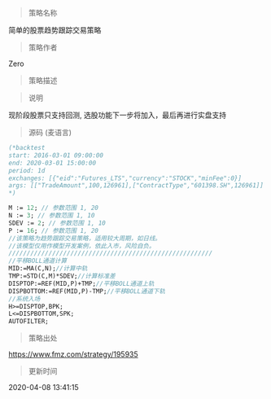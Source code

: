 
> 策略名称

简单的股票趋势跟踪交易策略

> 策略作者

Zero

> 策略描述

> 说明


现阶段股票只支持回测, 选股功能下一步将加入，最后再进行实盘支持



> 源码 (麦语言)

``` pascal
(*backtest
start: 2016-03-01 09:00:00
end: 2020-03-01 15:00:00
period: 1d
exchanges: [{"eid":"Futures_LTS","currency":"STOCK","minFee":0}]
args: [["TradeAmount",100,126961],["ContractType","601398.SH",126961]]
*)

M := 12; // 参数范围 1, 20
N := 3; // 参数范围 1, 10
SDEV := 2; // 参数范围 1, 10
P := 16; // 参数范围 1, 20
//该策略为趋势跟踪交易策略，适用较大周期，如日线。
//该模型仅用作模型开发案例，依此入市，风险自负。
////////////////////////////////////////////////////////
//平移BOLL通道计算
MID:=MA(C,N);//计算中轨       
TMP:=STD(C,M)*SDEV;//计算标准差
DISPTOP:=REF(MID,P)+TMP;//平移BOLL通道上轨
DISPBOTTOM:=REF(MID,P)-TMP;//平移BOLL通道下轨
//系统入场
H>=DISPTOP,BPK;
L<=DISPBOTTOM,SPK;
AUTOFILTER;

```

> 策略出处

https://www.fmz.com/strategy/195935

> 更新时间

2020-04-08 13:41:15
